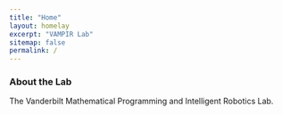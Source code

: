 ```yaml
---
title: "Home"
layout: homelay
excerpt: "VAMPIR Lab"
sitemap: false
permalink: /
---
```


### About the Lab

The Vanderbilt Mathematical Programming and Intelligent Robotics Lab.
